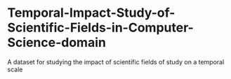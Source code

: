 # Temporal-Impact-Study-of-Scientific-Fields-in-Computer-Science-domain
A dataset for studying the impact of scientific fields of study on a temporal scale

